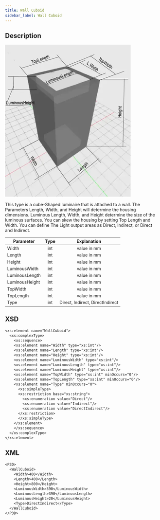 ```yaml
---
title: Wall Cuboid
sidebar_label: Wall Cuboid
---
```


## Description

![Wall Cuboid](/img/docs/geometry/parametric/wall-cuboid.webp)

This type is a cube-Shaped luminaire that is attached to a wall. The Parameters Length, Width, and Height will determine the housing dimensions. Luminous Length, Width, and Height determine the size of the luminous surfaces. You can skew the housing by setting Top Length and Width.
You can define The Light output areas as Direct, Indirect, or Direct and Indirect.

| Parameter      | Type |           Explanation            |
| -------------- | :--: | :------------------------------: |
| Width          | int  |           value in mm            |
| Length         | int  |           value in mm            |
| Height         | int  |           value in mm            |
| LuminousWidth  | int  |           value in mm            |
| LuminousLength | int  |           value in mm            |
| LuminousHeight | int  |           value in mm            |
| TopWidth       | int  |           value in mm            |
| TopLength      | int  |           value in mm            |
| Type           | int  | Direct, Indirect, DirectIndirect |

## XSD

    <xs:element name="WallCuboid">
      <xs:complexType>
        <xs:sequence>
        <xs:element name="Width" type="xs:int"/>
        <xs:element name="Length" type="xs:int"/>
        <xs:element name="Height" type="xs:int"/>
        <xs:element name="LuminousWidth" type="xs:int"/>
        <xs:element name="LuminousLength" type="xs:int"/>
        <xs:element name="LuminousHeight" type="xs:int"/>
        <xs:element name="TopWidth" type="xs:int" minOccurs="0"/>
        <xs:element name="TopLength" type="xs:int" minOccurs="0"/>
        <xs:element name="Type" minOccurs="0">
          <xs:simpleType>
          <xs:restriction base="xs:string">
            <xs:enumeration value="Direct"/>
            <xs:enumeration value="Indirect"/>
            <xs:enumeration value="DirectIndirect"/>
          </xs:restriction>
          </xs:simpleType>
        </xs:element>
        </xs:sequence>
      </xs:complexType>
    </xs:element>

## XML

    <P3D>
      <WallCuboid>
        <Width>400</Width>
        <Length>400</Length>
        <Height>800</Height>
        <LuminousWidth>390</LuminousWidth>
        <LuminousLength>390</LuminousLength>
        <LuminousHeight>20</LuminousHeight>
        <Type>DirectIndirect</Type>
      </WallCuboid>
    </P3D>

